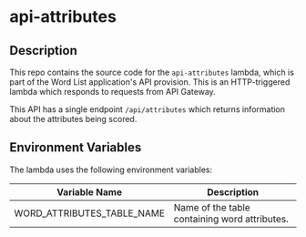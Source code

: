 # api-attributes

## Description

This repo contains the source code for the `api-attributes` lambda, which is part of the Word List application's API provision.  This is an HTTP-triggered lambda which responds to requests from API Gateway.

This API has a single endpoint `/api/attributes` which returns information about the attributes being scored.

## Environment Variables

The lambda uses the following environment variables:

| Variable Name              | Description                                              |
|----------------------------|----------------------------------------------------------|
| WORD_ATTRIBUTES_TABLE_NAME | Name of the table containing word attributes.            |
